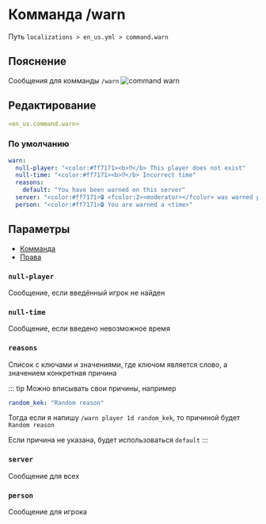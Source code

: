 # Комманда /warn
Путь `localizations > en_us.yml > command.warn`

## Пояснение
Сообщения для комманды `/warn`
![command warn](/commandwarn.png)

## Редактирование
```yaml
<en_us.command.warn>
```

### По умолчанию
```yaml
warn:
  null-player: "<color:#ff7171><b>⁉</b> This player does not exist"
  null-time: "<color:#ff7171><b>⁉</b> Incorrect time"
  reasons:
    default: "You have been warned on this server"
  server: "<color:#ff7171>🔒 <fcolor:2><moderator></fcolor> was warned player <fcolor:2><player></fcolor> <fcolor:1><hover:show_text:\"<fcolor:1>ID: <id><br>Date: <date><br>Time: <time><br>Remaining time: <time_left><br>Moderator: <moderator><br>Reason: <reason>\">[INFO]</hover>"
  person: "<color:#ff7171>🔒 You are warned a <time>"
```

## Параметры

- [Комманда](/docs/command/warn/)
- [Права](/docs/permission/command/warn/)

### `null-player`

Сообщение, если введённый игрок не найден

### `null-time`

Сообщение, если введено невозможное время

### `reasons`

Список с ключами и значениями, где ключом является слово, а значением конкретная причина

::: tip Можно вписывать свои причины, например
```yaml
random_kek: "Random reason"
```
Тогда если я напишу `/warn player 1d random_kek`, то причиной будет `Random reason`

Если причина не указана, будет использоваться `default`
:::

### `server`

Сообщение для всех

### `person`

Сообщение для игрока

